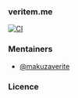 ### veritem.me
[![CI](https://github.com/makuzaverite/veritem.me/actions/workflows/ci.yml/badge.svg)](https://github.com/makuzaverite/veritem.me/actions/workflows/ci.yml)


### Mentainers

- [@makuzaverite](https://github.com/makuzaverite)

### Licence







